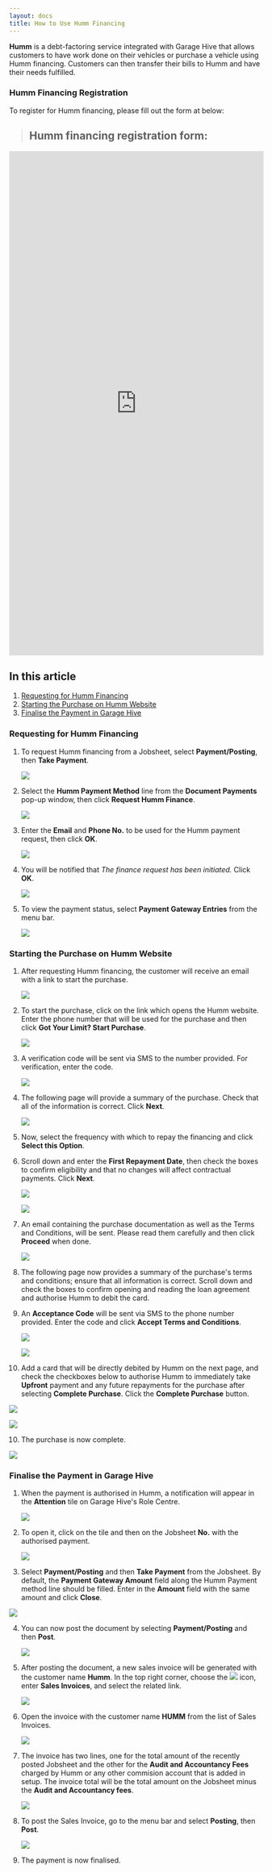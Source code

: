 ```yaml
---
layout: docs
title: How to Use Humm Financing
---
```


**Humm** is a debt-factoring service integrated with Garage Hive that allows customers to have work done on their vehicles or purchase a vehicle using Humm financing. Customers can then transfer their bills to Humm and have their needs fulfilled.

### Humm Financing Registration
To register for Humm financing, please fill out the form at below:

   > ## Humm financing registration form: 
   
   <iframe width="852px" height="1000px" src="https://forms.office.com/e/gWgRznDDZh?embed=true" frameborder="0" marginwidth="0" marginheight="0" style="border: none; max-width:100%; max-height:100vh" allowfullscreen webkitallowfullscreen mozallowfullscreen msallowfullscreen> </iframe>

## In this article
1. [Requesting for Humm Financing](#requesting-for-humm-financing)
2. [Starting the Purchase on Humm Website](#starting-the-purchase-on-humm-website)
3. [Finalise the Payment in Garage Hive](#finalise-the-payment-in-garage-hive)

### Requesting for Humm Financing
1. To request Humm financing from a Jobsheet, select **Payment/Posting**, then **Take Payment**.

   ![](media/garagehive-humm-payment-request1.png)

2. Select the **Humm Payment Method** line from the **Document Payments** pop-up window, then click **Request Humm Finance**.

   ![](media/garagehive-humm-payment-request2.png)

3. Enter the **Email** and **Phone No.** to be used for the Humm payment request, then click **OK**.

   ![](media/garagehive-humm-payment-request3.png)

4. You will be notified that *The finance request has been initiated.* Click **OK**.

   ![](media/garagehive-humm-payment-request4.png)

5. To view the payment status, select **Payment Gateway Entries** from the menu bar.

   ![](media/garagehive-humm-payment-request5.png)

### Starting the Purchase on Humm Website
1. After requesting Humm financing, the customer will receive an email with a link to start the purchase.

   ![](media/garagehive-humm-payment-start-purchase1.png)

2. To start the purchase, click on the link which opens the Humm website. Enter the phone number that will be used for the purchase and then click **Got Your Limit? Start Purchase**.

   ![](media/garagehive-humm-payment-start-purchase2.png)

3. A verification code will be sent via SMS to the number provided. For verification, enter the code.

   ![](media/garagehive-humm-payment-start-purchase3.png)

3. The following page will provide a summary of the purchase. Check that all of the information is correct. Click **Next**.

   ![](media/garagehive-humm-payment-start-purchase4.png)

4. Now, select the frequency with which to repay the financing and click **Select this Option**.
5. Scroll down and enter the **First Repayment Date**, then check the boxes to confirm eligibility and that no changes will affect contractual payments. Click **Next**.

   ![](media/garagehive-humm-payment-start-purchase5.png)

   ![](media/garagehive-humm-payment-start-purchase6.png)

6. An email containing the purchase documentation as well as the Terms and Conditions, will be sent. Please read them carefully and then click **Proceed** when done.

   ![](media/garagehive-humm-payment-start-purchase7.png)

7. The following page now provides a summary of the purchase's terms and conditions; ensure that all information is correct. Scroll down and check the boxes to confirm opening and reading the loan agreement and authorise Humm to debit the card.
8. An **Acceptance Code** will be sent via SMS to the phone number provided. Enter the code and click **Accept Terms and Conditions**.

   ![](media/garagehive-humm-payment-start-purchase8.png)

   ![](media/garagehive-humm-payment-start-purchase9.png)

9.  Add a card that will be directly debited by Humm on the next page, and check the checkboxes below to authorise Humm to immediately take **Upfront** payment and any future repayments for the purchase after selecting **Complete Purchase**. Click the **Complete Purchase** button.

   ![](media/garagehive-humm-payment-start-purchase10.png)

   ![](media/garagehive-humm-payment-start-purchase11.png)

10. The purchase is now complete.

   ![](media/garagehive-humm-payment-start-purchase12.png)

### Finalise the Payment in Garage Hive
1. When the payment is authorised in Humm, a notification will appear in the **Attention** tile on Garage Hive's Role Centre.

   ![](media/garagehive-humm-finalise-payment1.png)

2. To open it, click on the tile and then on the Jobsheet **No.** with the authorised payment.

   ![](media/garagehive-humm-finalise-payment2.png)

3. Select **Payment/Posting** and then **Take Payment** from the Jobsheet. By default, the **Payment Gateway Amount** field along the Humm Payment method line should be filled. Enter in the **Amount** field with the same amount and click **Close**.

  ![](media/garagehive-humm-finalise-payment3.png)

4. You can now post the document by selecting **Payment/Posting** and then **Post**.

   ![](media/garagehive-humm-finalise-payment4.png)

5. After posting the document, a new sales invoice will be generated with the customer name **Humm**. In the top right corner, choose the ![](media/search_icon.png) icon, enter **Sales Invoices**, and select the related link. 

   ![](media/garagehive-humm-finalise-payment5.png)

6. Open the invoice with the customer name **HUMM** from the list of Sales Invoices.

   ![](media/garagehive-humm-finalise-payment6.png)

7. The invoice has two lines, one for the total amount of the recently posted Jobsheet and the other for the **Audit and Accountancy Fees** charged by Humm or any other commision account that is added in setup. The invoice total will be the total amount on the Jobsheet minus the **Audit and Accountancy fees**.

   ![](media/garagehive-humm-finalise-payment7.png)

8. To post the Sales Invoice, go to the menu bar and select **Posting**, then **Post**.

   ![](media/garagehive-humm-finalise-payment8.png)

9. The payment is now finalised.